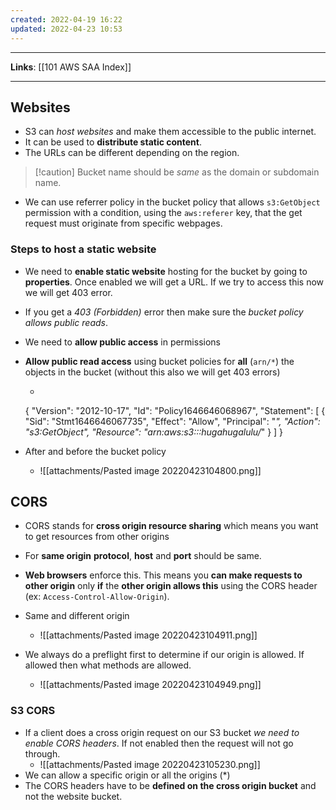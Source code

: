 ```yaml
---
created: 2022-04-19 16:22
updated: 2022-04-23 10:53
---
```

---
**Links**: [[101 AWS SAA Index]]

---
## Websites 
- S3 can *host websites* and make them accessible to the public internet.
- It can be used to **distribute static content**.
- The URLs can be different depending on the region.

> [!caution] Bucket name should be *same* as the domain or subdomain name.

- We can use referrer policy in the bucket policy that allows `s3:GetObject` permission with a condition, using the `aws:referer` key, that the get request must originate from specific webpages. 

### Steps to host a static website
- We need to **enable static website** hosting for the bucket by going to **properties**. Once enabled we will get a URL. If we try to access this now we will get 403 error.
- If you get a *403 (Forbidden)* error then make sure the *bucket policy allows public reads*.
- We need to **allow public access** in permissions
- **Allow public read access** using bucket policies for **all** (`arn/*`) the objects in the bucket (without this also we will get 403 errors)
	- ```json
	{
		"Version": "2012-10-17",
		"Id": "Policy1646646068967",
		"Statement": [
			{
				"Sid": "Stmt1646646067735",
				"Effect": "Allow",
				"Principal": "*",
				"Action": "s3:GetObject",
				"Resource": "arn:aws:s3:::hugahugalulu/*"
			}
		]
	}

- After and before the bucket policy
	- ![[attachments/Pasted image 20220423104800.png]]

## CORS
- CORS stands for **cross origin resource sharing** which means you want to get resources from other origins
- For **same origin** **protocol**, **host** and **port** should be same.
- **Web browsers** enforce this. This means you **can make requests to other origin** only **if** the **other origin allows this** using the CORS header (ex: `Access-Control-Allow-Origin`).

- Same and different origin
	- ![[attachments/Pasted image 20220423104911.png]]

- We always do a preflight first to determine if our origin is allowed. If allowed then what methods are allowed.
	- ![[attachments/Pasted image 20220423104949.png]]

### S3 CORS
- If a client does a cross origin request on our S3 bucket *we need to enable CORS headers*. If not enabled then the request will not go through.
	- ![[attachments/Pasted image 20220423105230.png]]
- We can allow a specific origin or all the origins (\*)
- The CORS headers have to be **defined on the cross origin bucket** and not the website bucket.
